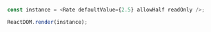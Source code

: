 <!--start-code-->

```js
const instance = <Rate defaultValue={2.5} allowHalf readOnly />;

ReactDOM.render(instance);
```

<!--end-code-->
